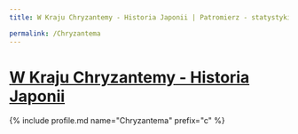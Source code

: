 ```yaml
---
title: W Kraju Chryzantemy - Historia Japonii | Patromierz - statystyki Patronite.pl

permalink: /Chryzantema
---
```


# [W Kraju Chryzantemy - Historia Japonii](https://patronite.pl/Chryzantema)

{% include profile.md name="Chryzantema" prefix="c" %}

